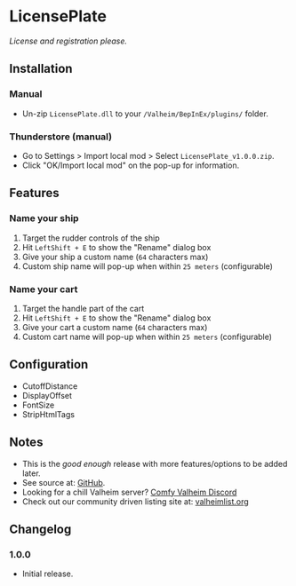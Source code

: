 # LicensePlate

*License and registration please.*

## Installation

### Manual

  * Un-zip `LicensePlate.dll` to your `/Valheim/BepInEx/plugins/` folder.

### Thunderstore (manual)

  * Go to Settings > Import local mod > Select `LicensePlate_v1.0.0.zip`.
  * Click "OK/Import local mod" on the pop-up for information.

## Features

### Name your ship

  1. Target the rudder controls of the ship
  2. Hit `LeftShift + E` to show the "Rename" dialog box
  3. Give your ship a custom name (`64` characters max)
  4. Custom ship name will pop-up when within `25 meters` (configurable)

### Name your cart

  1. Target the handle part of the cart
  2. Hit `LeftShift + E` to show the "Rename" dialog box
  3. Give your cart a custom name (`64` characters max)
  4. Custom cart name will pop-up when within `25 meters` (configurable)

## Configuration

  * CutoffDistance
  * DisplayOffset
  * FontSize
  * StripHtmlTags

## Notes

  * This is the *good enough* release with more features/options to be added later.
  * See source at: [GitHub](https://github.com/redseiko/ComfyMods/tree/main/LicensePlate).
  * Looking for a chill Valheim server? [Comfy Valheim Discord](https://discord.gg/ameHJz5PFk)
  * Check out our community driven listing site at: [valheimlist.org](https://valheimlist.org/)

## Changelog

### 1.0.0

  * Initial release.